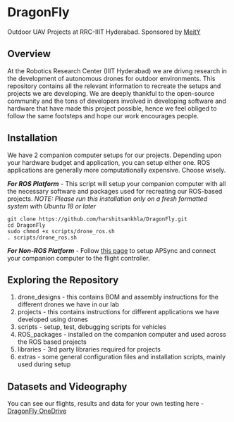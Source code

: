 # DragonFly
Outdoor UAV Projects at RRC-IIIT Hyderabad. Sponsored by [MeitY](https://www.meity.gov.in/)

## Overview
At the Robotics Research Center (IIIT Hyderabad) we are drivng research in the development of autonomous drones for outdoor environments. This repository contains all the relevant information to recreate the setups and projects we are developing. We are deeply thankful to the open-source community and the tons of developers involved in developing software and hardware that have made this project possible, hence we feel obliged to follow the same footsteps and hope our work encourages people.

## Installation
We have 2 companion computer setups for our projects. Depending upon your hardware budget and application, you can setup either one. ROS applications are generally more computationally expensive. Choose wisely.

_**For ROS Platform** -_
This script will setup your companion computer with all the necessary software and packages used for recreating our ROS-based projects.
_NOTE: Please run this installation only on a fresh formatted system with Ubuntu 18 or later_
```
git clone https://github.com/harshitsankhla/DragonFly.git
cd DragonFly
sudo chmod +x scripts/drone_ros.sh
. scripts/drone_ros.sh
```
_**For Non-ROS Platform** -_
Follow [this page](https://ardupilot.org/dev/docs/apsync-intro.html) to setup APSync and connect your companion computer to the flight controller.

## Exploring the Repository
1. drone_designs - this contains BOM and assembly instructions for the different drones we have in our lab
2. projects - this contains instructions for different applications we have developed using drones
3. scripts - setup, test, debugging scripts for vehicles
4. ROS_packages - installed on the companion computer and used across the ROS based projects
5. libraries - 3rd party libraries required for projects
6. extras - some general configuration files and installation scripts, mainly used during setup 

## Datasets and Videography
You can see our flights, results and data for your own testing here - [DragonFly OneDrive](https://iiitaphyd-my.sharepoint.com/:f:/g/personal/harshit_sankhla_research_iiit_ac_in/EvRMo_K0h-xIg3kN_zwN-CYBwskYUOsObzIfEdtaNGhj4w?e=ZrnOyw)
